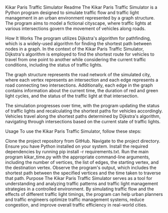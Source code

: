 Kikar Paris Traffic Simulator Readme
The Kikar Paris Traffic Simulator is a Python program designed to simulate traffic flow and traffic light management in an urban environment represented by a graph structure.
The program aims to model a fictional cityscape, where traffic lights at various intersections govern the movement of vehicles along roads.

How It Works
The program utilizes Dijkstra's algorithm for pathfinding, which is a widely-used algorithm for finding the shortest path between nodes in a graph.
In the context of the Kikar Paris Traffic Simulator, Dijkstra's algorithm is employed to find the shortest route for vehicles to travel from one point to another
while considering the current traffic conditions, including the status of traffic lights.

The graph structure represents the road network of the simulated city, where each vertex represents an intersection and each edge represents a road connecting two intersections. Additionally,
each edge in the graph contains information about the current time, the duration of red and green light cycles, and the status of the traffic light at that intersection.

The simulation progresses over time, with the program updating the status of traffic lights and recalculating the shortest paths for vehicles accordingly.
Vehicles travel along the shortest paths determined by Dijkstra's algorithm, navigating through intersections based on the current state of traffic lights.

Usage
To use the Kikar Paris Traffic Simulator, follow these steps:

Clone the project repository from GitHub.
Navigate to the project directory.
Ensure you have Python installed on your system.
Install the required dependencies by running pip install -r requirements.txt.
Run the main program kikar_time.py with the appropriate command-line arguments, including the number of vertices, the list of edges, the starting vertex,
and the destination vertex.
Observe the program's output, which includes the shortest path between the specified vertices and the time taken to traverse that path.
Purpose
The Kikar Paris Traffic Simulator serves as a tool for understanding and analyzing traffic patterns and traffic light management strategies in a controlled environment.
By simulating traffic flow and the effects of different traffic light timings, the program can help urban planners and traffic engineers optimize traffic management systems,
reduce congestion, and improve overall traffic efficiency in real-world cities.
